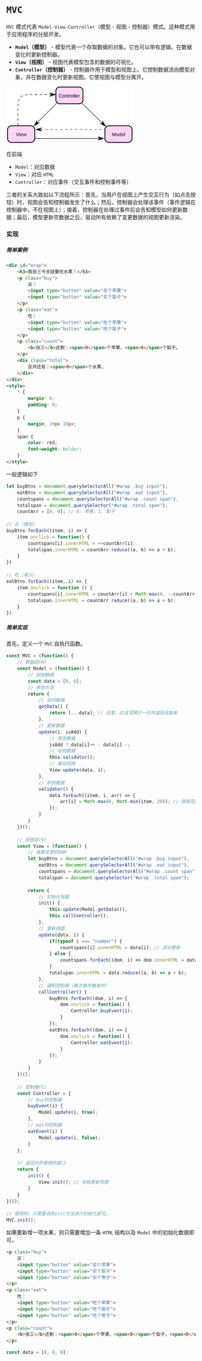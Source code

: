 # `MVC`

`MVC` 模式代表 `Model-View-Controller`（模型 - 视图 - 控制器）模式。这种模式用于应用程序的分层开发。

- **`Model`（模型）** - 模型代表一个存取数据的对象。它也可以带有逻辑，在数据变化时更新控制器。
- **`View`（视图）** - 视图代表模型包含的数据的可视化。
- **`Controller`（控制器）** - 控制器作用于模型和视图上。它控制数据流向模型对象，并在数据变化时更新视图。它使视图与模型分离开。

​														 <img src="images/MVC/1200px-ModelViewControllerDiagram2.svg_.png" alt="img" style="zoom: 33%;" /> 

在前端

- `Model`：对应数据
- `View`：对应 `HTML`
- `Controller`：对应事件（交互事件和控制事件等）

三者的关系大致如以下流程所示：首先，当用户在视图上产生交互行为（如点击按钮）时，视图会告知控制器发生了什么；然后，控制器会处理该事件（事件逻辑在控制器中，不在视图上）；接着，控制器在处理过事件后会告知模型如何更新数据；最后，模型更新完数据之后，驱动所有依赖了变更数据的视图更新渲染。



### 实现

##### 简单案例

```html
<div id="wrap">
    <h3>我张三今天就要吃水果！</h3>
    <p class="buy">
        买：
        <input type="button" value="买个苹果">
        <input type="button" value="买个梨子">
    </p>
    <p class="eat">
        吃：
        <input type="button" value="吃个苹果">
        <input type="button" value="吃个梨子">
    </p>
    <p class="count">
        <b>张三</b>还剩：<span>0</span>个苹果，<span>0</span>个梨子。
    </p>
    <div class="total">
        总共还有：<span>0</span>个水果。
    </div>
</div>
<style>
    * {
        margin: 0;
        padding: 0;
    }
    p {
        margin: 20px 10px;
    }
    span {
        color: red;
        font-weight: bolder;
    }
</style>
```

一般逻辑如下

```js
let buyBtns = document.querySelectorAll("#wrap .buy input"),
    eatBtns = document.querySelectorAll("#wrap .eat input"),
    countspans = document.querySelectorAll("#wrap .count span"),
    totalspan = document.querySelector("#wrap .total span"),
    countArr = [0, 0]; // 0: 苹果，1: 梨子

// 买（增加）
buyBtns.forEach((item, i) => {
    item.onclick = function() {
        countspans[i].innerHTML = ++countArr[i];
        totalspan.innerHTML = countArr.reduce((a, b) => a + b);
    }
})

// 吃（减少）
eatBtns.forEach((item, i) => {
    item.onclick = function () {
        countspans[i].innerHTML = countArr[i] = Math.max(0, --countArr[i]);
        totalspan.innerHTML = countArr.reduce((a, b) => a + b);
    }
})
```

##### 简单实现

首先，定义一个 `MVC` 自执行函数。

```js
const MVC = (function() {
    // 数据层(M)
    const Model = (function() {
       	// 初始数据
        const data = [0, 0];
        // 修改方法
        return {
            // 访问数据
            getData() {
                return [...data]; // 这里，应该深拷贝一份并返回该副本
            },
            // 更新数据
            update(i, isAdd) {
                // 修改数据
                isAdd ? data[i]++ : data[i]--;
                // 校验数据
                this.validator();
                // 驱动视图
                View.update(data, i);
            },
            // 校验数据
            validator() {
                data.forEach((item, i, arr) => {
                    arr[i] = Math.max(0, Math.min(item, 20)); // 限制范围：[0, 20]
                });
            }
        }
    })();
    
    // 视图层(V)
    const View = (function() {
        // 需要变更的DOM
        let buyBtns = document.querySelectorAll("#wrap .buy input"),
            eatBtns = document.querySelectorAll("#wrap .eat input"),
            countspans = document.querySelectorAll("#wrap .count span"),
            totalspan = document.querySelector("#wrap .total span");
        
        return {
            // 初始化视图
            init() {
                this.update(Model.getData());
                this.callController();
            },
            // 更新视图
            update(data, i) {
                if(typeof i === "number") {
                    countspans[i].innerHTML = data[i]; // 部分更新
                } else {
                    countspans.forEach((dom, i) => dom.innerHTML = data[i]); // 全部更新
                }
                totalspan.innerHTML = data.reduce((a, b) => a + b);
            },
            // 通知控制器（每次事件触发时）
            callController() {
                buyBtns.forEach((dom, i) => {
                    dom.onclick = function() {
                        Controller.buyEvent(i); 
                    }
                });
                eatBtns.forEach((dom, i) => {
                    dom.onclick = function() {
                        Controller.eatEvent(i);
                    }
                });
            }
        }
    })();
    
    // 控制器(C)
    const Controller = {
		// buy的控制器
        buyEvent(i) {
            Model.update(i, true);
        },
        // eat的控制器
        eatEvent(i) {
            Model.update(i, false);
        }
    };

	// 返回对外使用的接口
	return {
        init() {
            View.init(); // 初始更新视图
        }
    }
})();

// 使用时，只需要调用init方法进行初始化即可。
MVC.init();
```

如果要新增一项水果，则只需要增加一条 `HTML` 结构以及 `Model` 中的初始化数据即可。

```html
<p class="buy">
    买：
    <input type="button" value="买个苹果">
    <input type="button" value="买个梨子">
    <input type="button" value="买个枣子">
</p>
<p class="eat">
    吃：
    <input type="button" value="吃个苹果">
    <input type="button" value="吃个梨子">
    <input type="button" value="吃个枣子">
</p>
<p class="count">
    <b>张三</b>还剩：<span>0</span>个苹果，<span>0</span>个梨子，<span>0</span>个枣子。
</p>
```

```js
const data = [0, 0, 0];
```

